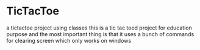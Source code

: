 # TicTacToe
a tictactoe project using classes
this is a tic tac toed project for education purpose and the most important thing is that it uses a bunch of commands for clearing screen which only works on windows
